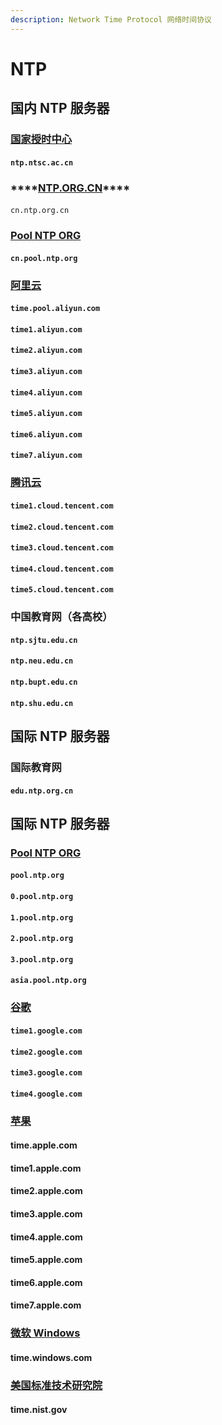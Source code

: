 ```yaml
---
description: Network Time Protocol 网络时间协议
---
```


# NTP

## 国内 NTP 服务器

### [国家授时中心](http://www.ntsc.cas.cn/)

#### `ntp.ntsc.ac.cn`



### \*\*\*\*[**NTP.ORG.CN**](http://www.ntp.org.cn/)\*\*\*\*

#### `cn.ntp.org.cn`



### [Pool NTP ORG](https://www.pool.ntp.org/zone/cn)

#### `cn.pool.ntp.org`



### [阿里云](https://help.aliyun.com/document_detail/92704.html)

#### `time.pool.aliyun.com`

#### `time1.aliyun.com`

#### `time2.aliyun.com`

#### `time3.aliyun.com`

#### `time4.aliyun.com`

#### `time5.aliyun.com`

#### `time6.aliyun.com`

#### `time7.aliyun.com`



### [腾讯云](https://cloud.tencent.com/document/product/213/30392)

#### `time1.cloud.tencent.com`

#### `time2.cloud.tencent.com`

#### `time3.cloud.tencent.com`

#### `time4.cloud.tencent.com`

#### `time5.cloud.tencent.com`

### 中国教育网（各高校）

#### `ntp.sjtu.edu.cn`

#### `ntp.neu.edu.cn`

#### `ntp.bupt.edu.cn`

#### `ntp.shu.edu.cn`

## 国际 NTP 服务器

### 国际教育网

#### `edu.ntp.org.cn`

## 国际 NTP 服务器

### [Pool NTP ORG](https://www.ntppool.org/)

#### `pool.ntp.org`

#### `0.pool.ntp.org`

#### `1.pool.ntp.org`

#### `2.pool.ntp.org`

#### `3.pool.ntp.org`

#### `asia.pool.ntp.org`

### [谷歌](https://developers.google.com/time)

#### `time1.google.com`

#### `time2.google.com`

#### `time3.google.com`

#### `time4.google.com`

### [苹果](https://developer.apple.com/documentation/devicemanagement/timeserver)

#### time.apple.com

#### time1.apple.com

#### time2.apple.com

#### time3.apple.com

#### time4.apple.com

#### time5.apple.com

#### time6.apple.com

#### time7.apple.com

### [微软 Windows](https://docs.microsoft.com/zh-cn/windows-server/networking/windows-time-service/how-the-windows-time-service-works#windows-time-service-time-protocols)

#### time.windows.com

### [美国标准技术研究院](https://tf.nist.gov/tf-cgi/servers.cgi)

#### time.nist.gov

